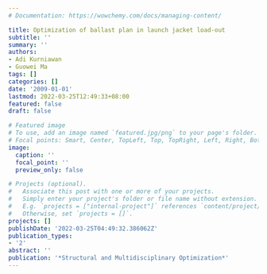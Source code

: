 ```yaml
---
# Documentation: https://wowchemy.com/docs/managing-content/

title: Optimization of ballast plan in launch jacket load-out
subtitle: ''
summary: ''
authors:
- Adi Kurniawan
- Guowei Ma
tags: []
categories: []
date: '2009-01-01'
lastmod: 2022-03-25T12:49:33+08:00
featured: false
draft: false

# Featured image
# To use, add an image named `featured.jpg/png` to your page's folder.
# Focal points: Smart, Center, TopLeft, Top, TopRight, Left, Right, BottomLeft, Bottom, BottomRight.
image:
  caption: ''
  focal_point: ''
  preview_only: false

# Projects (optional).
#   Associate this post with one or more of your projects.
#   Simply enter your project's folder or file name without extension.
#   E.g. `projects = ["internal-project"]` references `content/project/deep-learning/index.md`.
#   Otherwise, set `projects = []`.
projects: []
publishDate: '2022-03-25T04:49:32.386062Z'
publication_types:
- '2'
abstract: ''
publication: '*Structural and Multidisciplinary Optimization*'
---
```

